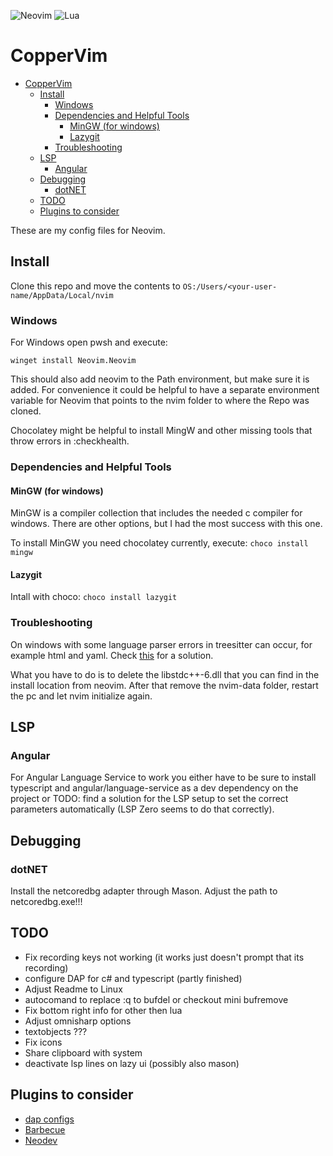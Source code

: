 ![Neovim](https://img.shields.io/badge/NeoVim-%2357A143.svg?&style=for-the-badge&logo=neovim&logoColor=white)
![Lua](https://img.shields.io/badge/lua-%232C2D72.svg?style=for-the-badge&logo=lua&logoColor=white)

# CopperVim

<!--toc:start-->
- [CopperVim](#coppervim)
  - [Install](#install)
    - [Windows](#windows)
    - [Dependencies and Helpful Tools](#dependencies-and-helpful-tools)
      - [MinGW (for windows)](#mingw-for-windows)
      - [Lazygit](#lazygit)
    - [Troubleshooting](#troubleshooting)
  - [LSP](#lsp)
    - [Angular](#angular)
  - [Debugging](#debugging)
    - [dotNET](#dotnet)
  - [TODO](#todo)
  - [Plugins to consider](#plugins-to-consider)
<!--toc:end-->

These are my config files for Neovim.



## Install

Clone this repo and move the contents to ```OS:/Users/<your-user-name/AppData/Local/nvim```

### Windows

For Windows open pwsh and execute:
```pwsh
winget install Neovim.Neovim
```

This should also add neovim to the Path environment, but make sure it is added.
For convenience it could be helpful to have a separate environment variable for Neovim that points to the nvim folder
to where the Repo was cloned.

Chocolatey might be helpful to install MingW and other missing tools that throw errors in :checkhealth.

### Dependencies and Helpful Tools

#### MinGW (for windows)

MinGW is a compiler collection that includes the needed c compiler for windows. There are other options, but I had the most
success with this one.

To install MinGW you need chocolatey currently, execute: ```choco install mingw```

#### Lazygit

Intall with choco: ```choco install lazygit```

### Troubleshooting

On windows with some language parser errors in treesitter can occur, for example html and yaml.
Check [this](https://github.com/nvim-treesitter/nvim-treesitter/issues/3587#issuecomment-1306608973) for a solution.

What you have to do is to delete the libstdc++-6.dll that you can find in the install location from neovim.
After that remove the nvim-data folder, restart the pc and let nvim initialize again.

## LSP

### Angular

For Angular Language Service to work you either have to be sure to install typescript and angular/language-service as a dev dependency on the project or TODO: find a solution for the
LSP setup to set the correct parameters automatically (LSP Zero seems to do that correctly).

## Debugging

### dotNET

Install the netcoredbg adapter through Mason. Adjust the path to netcoredbg.exe!!!

## TODO

- Fix recording keys not working (it works just doesn't prompt that its recording)
- configure DAP for c# and typescript (partly finished)
- Adjust Readme to Linux
- autocomand to replace :q to bufdel or checkout mini bufremove
- Fix bottom right info for other then lua
- Adjust omnisharp options
- textobjects ???
- Fix icons
- Share clipboard with system
- deactivate lsp lines on lazy ui (possibly also mason)

## Plugins to consider

- [dap configs](https://github.com/ldelossa/nvim-dap-projects)
- [Barbecue]()
- [Neodev](https://github.com/folke/neodev.nvim)

